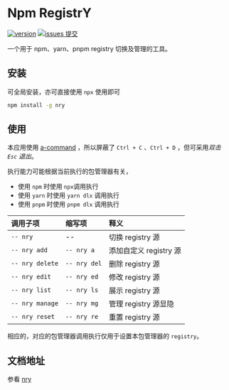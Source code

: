 # Npm RegistrY

[![version](<https://img.shields.io/npm/v/nry.svg?logo=npm&logoColor=rgb(0,0,0)&label=版本号&labelColor=rgb(73,73,228)&color=rgb(0,0,0)>)](https://www.npmjs.com/package/nry) [![issues 提交](<https://img.shields.io/badge/issues-提交-rgb(255,0,63)?logo=github>)](https://github.com/earthnutDev/nry/issues)

一个用于 npm、yarn、pnpm registry 切换及管理的工具。

## 安装

可全局安装，亦可直接使用 `npx` 使用即可

```bash
npm install -g nry
```

## 使用

本应用使用 [a-command](https://www.npmjs.com/package/a-command) ，所以屏蔽了 `Ctrl + C` 、`Ctrl + D` ，但可采用*双击 `Esc` 退出*。

执行能力可能根据当前执行的包管理器有关，

- 使用 `npm` 时使用 `npx`调用执行
- 使用 `yarn` 时使用 `yarn dlx` 调用执行
- 使用 `pnpm` 时使用 `pnpm dlx` 调用执行

| 调用子项        | 缩写项       | 释义                   |
| :-------------- | :----------- | :--------------------- |
| `-- nry`        | --           | 切换 registry 源       |
| `-- nry add`    | `-- nry a`   | 添加自定义 registry 源 |
| `-- nry delete` | `-- nry del` | 删除 registry 源       |
| `-- nry edit`   | `-- nry ed`  | 修改 registry 源       |
| `-- nry list`   | `-- nry ls`  | 展示 registry 源       |
| `-- nry manage` | `-- nry mg`  | 管理 registry 源显隐   |
| `-- nry reset`  | `-- nry re`  | 重置 registry 源       |

相应的，对应的包管理器调用执行仅用于设置本包管理器的 `registry`。

## 文档地址

参看 [nry](https://earthnut.dev/npm/nry)
